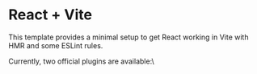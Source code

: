 # React + Vite

This template provides a minimal setup to get React working in Vite with HMR and some ESLint rules.

Currently, two official plugins are available:\
